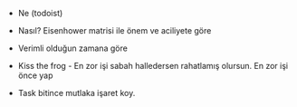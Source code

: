 - Ne (todoist)
- Nasıl? Eisenhower matrisi ile önem ve aciliyete göre
- Verimli olduğun zamana göre

- Kiss the frog - En zor işi sabah halledersen rahatlamış olursun. En zor işi önce yap

- Task bitince mutlaka işaret koy.